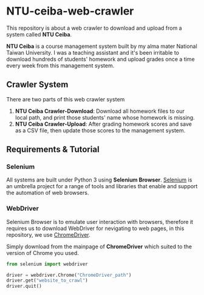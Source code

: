 # NTU-ceiba-web-crawler

This repository is about a web crawler to download and upload from a system called <b>NTU Ceiba</b>.

<b>NTU Ceiba</b> is a course management system built by my alma mater National Taiwan University. I was a teaching assistant and it's been irritable to download hundreds of students' homework and upload grades once a time every week from this management system.

## Crawler System
There are two parts of this web crawler system
1. <b>NTU Ceiba Crawler-Download</b>: Download all homework files to our local path, and print those students' name whose homework is missing.
2. <b>NTU Ceiba Crawler-Upload</b>: After grading homework scores and save as a CSV file, then update those scores to the management system.

## Requirements & Tutorial
### Selenium
All systems are built under Python 3 using <b>Selenium Browser</b>. [Selenium](https://www.selenium.dev/documentation/) is an umbrella project for a range of tools and libraries that enable and support the automation of web browsers.

### WebDriver
Selenium Browser is to emulate user interaction with browsers, therefore it requires us to download WebDriver for nevigating to web pages, in this repository, we use [ChromeDriver](https://chromedriver.chromium.org/).

Simply download from the mainpage of <b>ChromeDriver</b> which suited to the version of Chrome you used.

```python
from selenium import webdriver

driver = webdriver.Chrome("ChromeDriver_path")
driver.get("website_to_crawl")
driver.quit()
```
